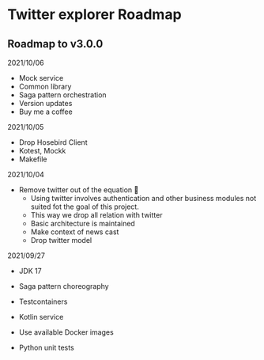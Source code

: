# Twitter explorer Roadmap

## Roadmap to v3.0.0

2021/10/06
- Mock service
- Common library
- Saga pattern orchestration
- Version updates
- Buy me a coffee

2021/10/05
- Drop Hosebird Client
- Kotest, Mockk
- Makefile

2021/10/04
- Remove twitter out of the equation 🐥
	- Using twitter involves authentication and other business modules not suited fot the goal of this project.
	- This way we drop all relation with twitter
	- Basic architecture is maintained
	- Make context of news cast
	- Drop twitter model

2021/09/27
- JDK 17

- Saga pattern choreography
- Testcontainers
- Kotlin service
- Use available Docker images
- Python unit tests
